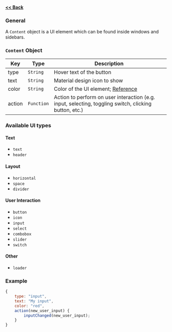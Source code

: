 #### [<< Back](https://github.com/solvedDev/bridge./blob/master/plugins/getting-started.md)
### General
A ```Content``` object is a UI element which can be found inside windows and sidebars.

### ```Content``` Object
| Key | Type | Description
| --- | --- | ---
| type | ```String``` | Hover text of the button
| text | ```String``` | Material design icon to show
| color | ```String``` | Color of the UI element; [Reference](https://vuetifyjs.com/en/style/colors#material-colors)
| action | ```Function``` | Action to perform on user interaction (e.g. input, selecting, toggling switch, clicking button, etc.)

### Available UI types
#### Text
-  ```text```
-  ```header```
#### Layout
-  ```horizontal```
-  ```space```
-  ```divider```
#### User Interaction
-  ```button```
-  ```icon```
-  ```input```
-  ```select```
-  ```combobox```
-  ```slider```
-  ```switch```
#### Other
-  ```loader```

### Example
```javascript
{
    type: "input",
    text: "My input",
    color: "red",
    action(new_user_input) {
        inputChanged(new_user_input);
    }
}
```
